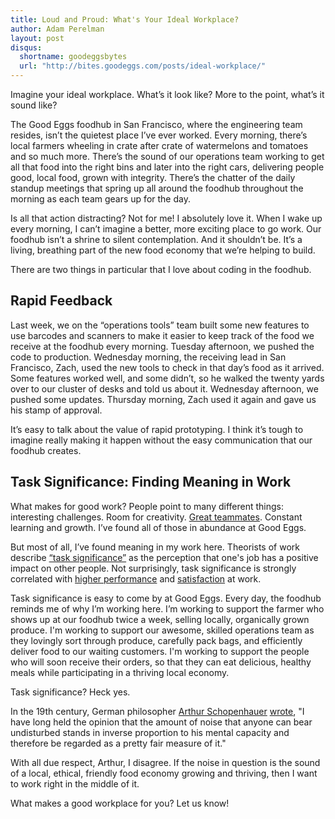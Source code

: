 ```yaml
---
title: Loud and Proud: What's Your Ideal Workplace?
author: Adam Perelman
layout: post
disqus:
  shortname: goodeggsbytes
  url: "http://bites.goodeggs.com/posts/ideal-workplace/"
---
```


Imagine your ideal workplace. What’s it look like? More to the point, what’s it sound like?

The Good Eggs foodhub in San Francisco, where the engineering team resides, isn’t the quietest place I’ve ever worked. Every morning, there’s local farmers wheeling in crate after crate of watermelons and tomatoes and so much more. There’s the sound of our operations team working to get all that food into the right bins and later into the right cars, delivering people good, local food, grown with integrity. There’s the chatter of the daily standup meetings that spring up all around the foodhub throughout the morning as each team gears up for the day.

Is all that action distracting? Not for me! I absolutely love it. When I wake up every morning, I can’t imagine a better, more exciting place to go work. Our foodhub isn’t a shrine to silent contemplation. And it shouldn’t be. It’s a living, breathing part of the new food economy that we’re helping to build.

There are two things in particular that I love about coding in the foodhub.

Rapid Feedback
--------------
Last week, we on the “operations tools” team built some new features to use barcodes and scanners to make it easier to keep track of the food we receive at the foodhub every morning. Tuesday afternoon, we pushed the code to production. Wednesday morning, the receiving lead in San Francisco, Zach, used the new tools to check in that day’s food as it arrived. Some features worked well, and some didn’t, so he walked the twenty yards over to our cluster of desks and told us about it. Wednesday afternoon, we pushed some updates. Thursday morning, Zach used it again and gave us his stamp of approval.

It’s easy to talk about the value of rapid prototyping. I think it’s tough to imagine really making it happen without the easy communication that our foodhub creates.

Task Significance: Finding Meaning in Work
------------------------------------------
What makes for good work? People point to many different things: interesting challenges. Room for creativity. [Great teammates](https://www.goodeggs.com/about/team/sfbay). Constant learning and growth. I’ve found all of those in abundance at Good Eggs.

But most of all, I’ve found meaning in my work here. Theorists of work describe [“task significance”](http://imondrow.blogspot.com/2010/12/significance-of-task-significance.html) as the perception that one's job has a positive impact on other people. Not surprisingly, task significance is strongly correlated with [higher performance](http://psycnet.apa.org/journals/apl/93/1/108/) and [satisfaction](http://rop.sagepub.com/content/24/1/18.full.pdf) at work.

Task significance is easy to come by at Good Eggs. Every day, the foodhub reminds me of why I’m working here. I’m working to support the farmer who shows up at our foodhub twice a week, selling locally, organically grown produce. I'm working to support our awesome, skilled operations team as they lovingly sort through produce, carefully pack bags, and efficiently deliver food to our waiting customers. I'm working to support the people who will soon receive their orders, so that they can eat delicious, healthy meals while participating in a thriving local economy.

Task significance? Heck yes.

In the 19th century, German philosopher [Arthur Schopenhauer](http://plato.stanford.edu/entries/schopenhauer/) [wrote](https://www.goodreads.com/quotes/369017-i-have-long-held-the-opinion-that-the-amount-of), "I have long held the opinion that the amount of noise that anyone can bear undisturbed stands in inverse proportion to his mental capacity and therefore be regarded as a pretty fair measure of it."

With all due respect, Arthur, I disagree. If the noise in question is the sound of a local, ethical, friendly food economy growing and thriving, then I want to work right in the middle of it.

What makes a good workplace for you? Let us know!
